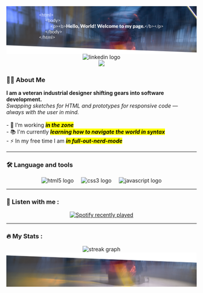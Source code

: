 <!-- HEADER -->

<img align="center" src="header_small_diagonal.png" />

<!-- SOCIAL MEDIA -->

<div align="center">
  <img
    src="https://img.shields.io/static/v1?message=LinkedIn&logo=linkedin&label=&color=0077B5&logoColor=white&labelColor=&style=for-the-badge"
    height="25" alt="linkedin logo" />
</div>

<!-- VISITOR BADGE -->

<div align="center">
  <img src="https://visitor-badge.laobi.icu/badge?page_id=TobiasDreifke.TobiasDreifke&" />
</div>

<!-- ABOUT ME -->
<h3 align="left">👩‍💻 About Me</h3>
<b>I am a veteran industrial designer shifting gears into software development.</b>
<br><i>Swapping sketches for HTML and prototypes for responsive code — always with the user in mind.</i>
<br>
<br>- 🔭 I’m working <i><b><mark>in the zone</mark></b></i>
<br>- 📚 I'm currently <I><b><mark>learning how to navigate the world in syntax</b></mark></i>
<br>- ⚡ In my free time I am <i><b><mark>in full-out-nerd-mode</b></i></mark></p>
<hr>
  
<!-- LANUGAGE AND TOOLS -->

<h3 align="left">🛠 Language and tools</h3>
<div align="center">
  <img src="https://cdn.jsdelivr.net/gh/devicons/devicon/icons/html5/html5-original.svg" height="40" alt="html5 logo" />
  <img width="12" />
  <img src="https://cdn.jsdelivr.net/gh/devicons/devicon/icons/css3/css3-original.svg" height="40" alt="css3 logo" />
  <img width="12" />
  <img src="https://cdn.jsdelivr.net/gh/devicons/devicon/icons/javascript/javascript-original.svg" height="40"
    alt="javascript logo" />
</div>
<hr>

<!-- SPOTIFY -->

<h3 align="left">🤘 Listen with me :</h3>
<div align="center">
  <a href="https://open.spotify.com/user/1139544620">
    <img src="https://spotify-recently-played-readme.vercel.app/api?user=1139544620&count=5&unique=true"
      alt="Spotify recently played" width="50%" position=absolute />
  </a>
</div>
<hr>

<!-- GITHUB STATS -->

<h3 align="left">🔥 My Stats :</h3>
<div align="center">
  <img
    src="https://streak-stats.demolab.com?user=TobiasDreifke&locale=en&mode=daily&theme=dark&hide_border=false&border_radius=5&order=3"
    width="50%" alt="streak graph" />
</div>

<!-- FOOTER -->

<img align="center" src="footer_small_diagonal.png" />
